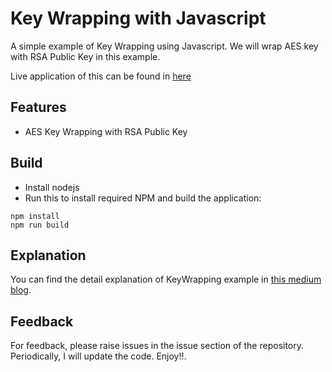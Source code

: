 # Key Wrapping with Javascript

A simple example of Key Wrapping using Javascript. We will wrap AES key with RSA Public Key in this example.

Live application of this can be found in [here](https://adorable-capybara-1fa6ff.netlify.app/)


## Features
- AES Key Wrapping with RSA Public Key


## Build

- Install nodejs
- Run this to install required NPM and build the application:

```shell
npm install
npm run build
```

## Explanation
You can find the detail explanation of KeyWrapping example in [this medium blog](https://mrizkysatrio.medium.com/javascript-key-wrapping-188da1d6e9d0).


## Feedback
For feedback, please raise issues in the issue section of the repository. Periodically, I will update the code. Enjoy!!.

